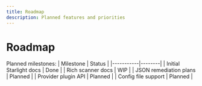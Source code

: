 ```yaml
---
title: Roadmap
description: Planned features and priorities
---
```


# Roadmap

Planned milestones:
| Milestone | Status |
|-----------|--------|
| Initial Starlight docs | Done |
| Rich scanner docs | WIP |
| JSON remediation plans | Planned |
| Provider plugin API | Planned |
| Config file support | Planned |

